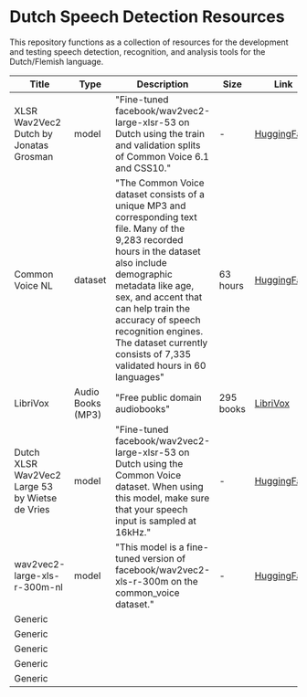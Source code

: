 # Dutch Speech Detection Resources

This repository functions as a collection of resources for the development and testing speech detection, recognition, and analysis tools
for the Dutch/Flemish language.



| **Title** | **Type** | **Description** | **Size** | **Link** |
|-----------|----------|-----------------|----------|----------|
| XLSR Wav2Vec2 Dutch by Jonatas Grosman | model | "Fine-tuned facebook/wav2vec2-large-xlsr-53 on Dutch using the train and validation splits of Common Voice 6.1 and CSS10." |      -    |     [HuggingFace](https://huggingface.co/jonatasgrosman/wav2vec2-large-xlsr-53-dutch) |
| Common Voice NL   |     dataset     | "The Common Voice dataset consists of a unique MP3 and corresponding text file. Many of the 9,283 recorded hours in the dataset also include demographic metadata like age, sex, and accent that can help train the accuracy of speech recognition engines. The dataset currently consists of 7,335 validated hours in 60 languages"         | 63 hours |   [HuggingFace](https://huggingface.co/datasets/common_voice/viewer/nl/train) |
| LibriVox   |    Audio Books (MP3)      |       "Free public domain audiobooks"          |     295 books     |      [LibriVox](https://librivox.org/search?primary_key=19&search_category=language&search_page=1&search_form=get_results)    |
| Dutch XLSR Wav2Vec2 Large 53 by Wietse de Vries   |    model      |      "Fine-tuned facebook/wav2vec2-large-xlsr-53 on Dutch using the Common Voice dataset. When using this model, make sure that your speech input is sampled at 16kHz."           |     -     |    [HuggingFace](https://huggingface.co/wietsedv/wav2vec2-large-xlsr-53-dutch)      |
| wav2vec2-large-xls-r-300m-nl   |    model      |      "This model is a fine-tuned version of facebook/wav2vec2-xls-r-300m on the common_voice dataset." | - | [HuggingFace](https://huggingface.co/RuudVelo/wav2vec2-large-xls-r-300m-nl)         |
| Generic   |          |                 |          |          |
| Generic   |          |                 |          |          |
| Generic   |          |                 |          |          |
| Generic   |          |                 |          |          |
| Generic   |          |                 |          |          |

